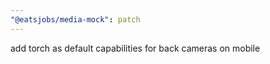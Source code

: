 ```yaml
---
"@eatsjobs/media-mock": patch
---
```


add torch as default capabilities for back cameras on mobile
